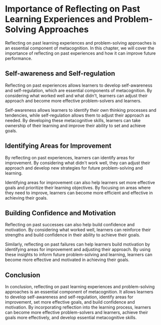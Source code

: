 Importance of Reflecting on Past Learning Experiences and Problem-Solving Approaches
===========================================================================================================================================

Reflecting on past learning experiences and problem-solving approaches is an essential component of metacognition. In this chapter, we will cover the importance of reflecting on past experiences and how it can improve future performance.

Self-awareness and Self-regulation
----------------------------------

Reflecting on past experiences allows learners to develop self-awareness and self-regulation, which are essential components of metacognition. By considering what worked well and what didn't, learners can adjust their approach and become more effective problem-solvers and learners.

Self-awareness allows learners to identify their own thinking processes and tendencies, while self-regulation allows them to adjust their approach as needed. By developing these metacognitive skills, learners can take ownership of their learning and improve their ability to set and achieve goals.

Identifying Areas for Improvement
---------------------------------

By reflecting on past experiences, learners can identify areas for improvement. By considering what didn't work well, they can adjust their approach and develop new strategies for future problem-solving and learning.

Identifying areas for improvement can also help learners set more effective goals and prioritize their learning objectives. By focusing on areas where they need to improve, learners can become more efficient and effective in achieving their goals.

Building Confidence and Motivation
----------------------------------

Reflecting on past successes can also help build confidence and motivation. By considering what worked well, learners can reinforce their strengths and build confidence in their ability to achieve their goals.

Similarly, reflecting on past failures can help learners build motivation by identifying areas for improvement and adjusting their approach. By using these insights to inform future problem-solving and learning, learners can become more effective and motivated in achieving their goals.

Conclusion
----------

In conclusion, reflecting on past learning experiences and problem-solving approaches is an essential component of metacognition. It allows learners to develop self-awareness and self-regulation, identify areas for improvement, set more effective goals, and build confidence and motivation. By incorporating reflection into the learning process, learners can become more effective problem-solvers and learners, achieve their goals more effectively, and develop essential metacognitive skills.
